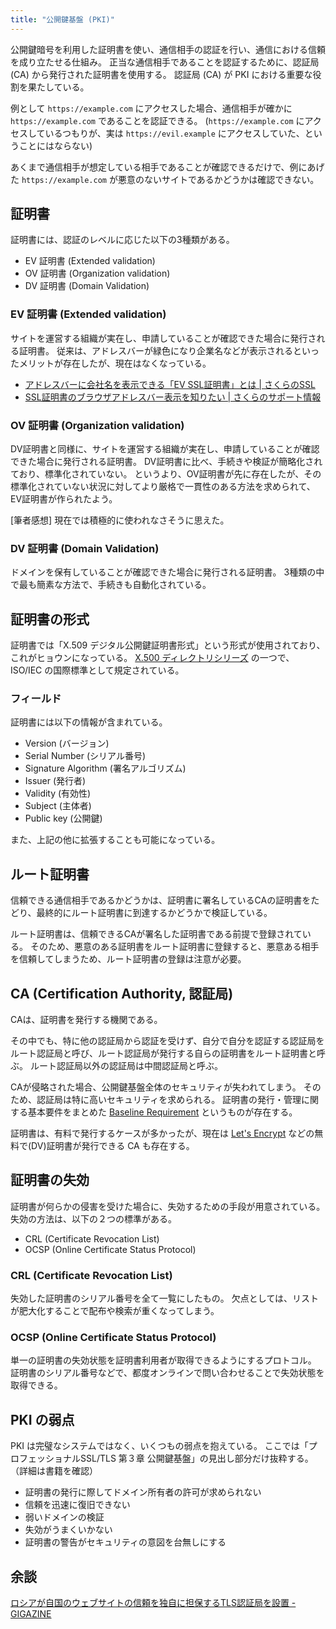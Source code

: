 ```yaml
---
title: "公開鍵基盤 (PKI)"
---
```


公開鍵暗号を利用した証明書を使い、通信相手の認証を行い、通信における信頼を成り立たせる仕組み。
正当な通信相手であることを認証するために、認証局 (CA) から発行された証明書を使用する。
認証局 (CA) が PKI における重要な役割を果たしている。

例として `https://example.com` にアクセスした場合、通信相手が確かに `https://example.com` であることを認証できる。
(`https://example.com` にアクセスしているつもりが、実は `https://evil.example` にアクセスしていた、ということにはならない)

あくまで通信相手が想定している相手であることが確認できるだけで、例にあげた `https://example.com` が悪意のないサイトであるかどうかは確認できない。


## 証明書

証明書には、認証のレベルに応じた以下の3種類がある。

- EV 証明書 (Extended validation)
- OV 証明書 (Organization validation)
- DV 証明書 (Domain Validation)

### EV 証明書 (Extended validation)

サイトを運営する組織が実在し、申請していることが確認できた場合に発行される証明書。
従来は、アドレスバーが緑色になり企業名などが表示されるといったメリットが存在したが、現在はなくなっている。

- [アドレスバーに会社名を表示できる「EV SSL証明書」とは | さくらのSSL](https://ssl.sakura.ad.jp/column/ev-ssl/)
- [SSL証明書のブラウザアドレスバー表示を知りたい | さくらのサポート情報](https://help.sakura.ad.jp/ssl/2345/)

### OV 証明書 (Organization validation)

DV証明書と同様に、サイトを運営する組織が実在し、申請していることが確認できた場合に発行される証明書。
DV証明書に比べ、手続きや検証が簡略化されており、標準化されていない。
というより、OV証明書が先に存在したが、その標準化されていない状況に対してより厳格で一貫性のある方法を求められて、EV証明書が作られたよう。

[筆者感想]
現在では積極的に使われなさそうに思えた。

### DV 証明書 (Domain Validation)

ドメインを保有していることが確認できた場合に発行される証明書。
3種類の中で最も簡素な方法で、手続きも自動化されている。


## 証明書の形式

証明書では「X.509 デジタル公開鍵証明書形式」という形式が使用されており、これがヒョウンになっている。
[X.500 ディレクトリシリーズ](https://ja.wikipedia.org/wiki/X.500) の一つで、ISO/IEC の国際標準として規定されている。

### フィールド

証明書には以下の情報が含まれている。

- Version (バージョン)
- Serial Number (シリアル番号)
- Signature Algorithm (署名アルゴリズム)
- Issuer (発行者)
- Validity (有効性)
- Subject (主体者)
- Public key (公開鍵)

また、上記の他に拡張することも可能になっている。


## ルート証明書

信頼できる通信相手であるかどうかは、証明書に署名しているCAの証明書をたどり、最終的にルート証明書に到達するかどうかで検証している。

ルート証明書は、信頼できるCAが署名した証明書である前提で登録されている。
そのため、悪意のある証明書をルート証明書に登録すると、悪意ある相手を信頼してしまうため、ルート証明書の登録は注意が必要。


## CA (Certification Authority, 認証局)

CAは、証明書を発行する機関である。

その中でも、特に他の認証局から認証を受けず、自分で自分を認証する認証局をルート認証局と呼び、ルート認証局が発行する自らの証明書をルート証明書と呼ぶ。
ルート認証局以外の認証局は中間認証局と呼ぶ。

CAが侵略された場合、公開鍵基盤全体のセキュリティが失われてしまう。
そのため、認証局は特に高いセキュリティを求められる。
証明書の発行・管理に関する基本要件をまとめた [Baseline Requirement](https://cabforum.org/baseline-requirements-documents/) というものが存在する。

証明書は、有料で発行するケースが多かったが、現在は [Let's Encrypt](https://letsencrypt.org/) などの無料で(DV)証明書が発行できる CA も存在する。


## 証明書の失効

証明書が何らかの侵害を受けた場合に、失効するための手段が用意されている。
失効の方法は、以下の２つの標準がある。

- CRL (Certificate Revocation List)
- OCSP (Online Certificate Status Protocol)

### CRL (Certificate Revocation List)

失効した証明書のシリアル番号を全て一覧にしたもの。
欠点としては、リストが肥大化することで配布や検索が重くなってしまう。

### OCSP (Online Certificate Status Protocol)

単一の証明書の失効状態を証明書利用者が取得できるようにするプロトコル。
証明書のシリアル番号などで、都度オンラインで問い合わせることで失効状態を取得できる。


## PKI の弱点

PKI は完璧なシステムではなく、いくつもの弱点を抱えている。
ここでは「プロフェッショナルSSL/TLS 第３章 公開鍵基盤」の見出し部分だけ抜粋する。
（詳細は書籍を確認）

- 証明書の発行に際してドメイン所有者の許可が求められない
- 信頼を迅速に復旧できない
- 弱いドメインの検証
- 失効がうまくいかない
- 証明書の警告がセキュリティの意図を台無しにする

## 余談

[ロシアが自国のウェブサイトの信頼を独自に担保するTLS認証局を設置 - GIGAZINE](https://gigazine.net/news/20220311-russia-certificate-authority/)
